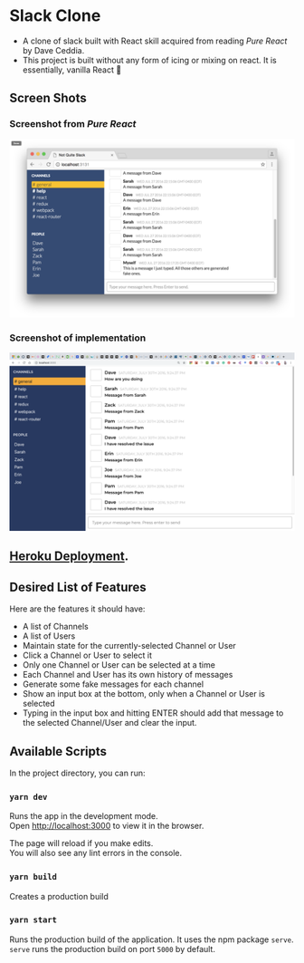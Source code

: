 # Slack Clone

- A clone of slack built with React skill acquired from reading *Pure React* by Dave Ceddia.
- This project is built without any form of icing or mixing on react. It is essentially, vanilla React 🍦


## Screen Shots

### Screenshot from *Pure React*
![Book Screen shot](https://github.com/Miravicson/pure-react-slackclone/blob/master/bookScreenShot.png)

### Screenshot of implementation

![Screen shot](https://github.com/Miravicson/pure-react-slackclone/blob/master/screenshot.png)


## [Heroku Deployment]( https://slackclonev.herokuapp.com/).


## Desired List of Features

Here are the features it should have:

- A list of Channels
- A list of Users
- Maintain state for the currently-selected Channel or User
- Click a Channel or User to select it
- Only one Channel or User can be selected at a time
- Each Channel and User has its own history of messages
- Generate some fake messages for each channel
- Show an input box at the bottom, only when a Channel or User is selected
- Typing in the input box and hitting ENTER should add that message to the selected Channel/User and clear the input.


## Available Scripts

In the project directory, you can run:

### `yarn dev`

Runs the app in the development mode.<br>
Open [http://localhost:3000](http://localhost:3000) to view it in the browser.

The page will reload if you make edits.<br>
You will also see any lint errors in the console.


### `yarn build`

Creates a production build

### `yarn start` 

Runs the production build of the application. It uses the npm package `serve`. `serve` runs the production build on port `5000` by default.



